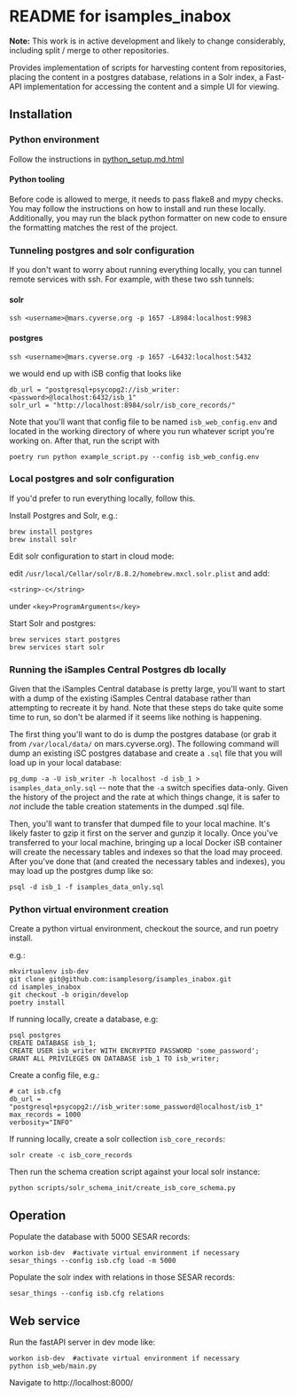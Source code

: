 # README for isamples_inabox

**Note:** This work is in active development and likely to change 
considerably, including split / merge to other repositories.

Provides implementation of scripts for harvesting content from 
repositories, placing the content in a postgres database, relations
in a Solr index, a Fast-API implementation for accessing the content 
and a simple UI for viewing. 

## Installation

### Python environment
Follow the instructions in [python_setup.md.html](docs/python_setup.md.html)

#### Python tooling
Before code is allowed to merge, it needs to pass flake8 and mypy checks.  You may follow the instructions on how to 
install and run these locally.  Additionally, you may run the black python formatter on new code to ensure the 
formatting matches the rest of the project.

### Tunneling postgres and solr configuration
If you don't want to worry about running everything locally, you can tunnel remote services with ssh.
For example, with these two ssh tunnels:
#### solr
```
ssh <username>@mars.cyverse.org -p 1657 -L8984:localhost:9983
```
#### postgres
```
ssh <username>@mars.cyverse.org -p 1657 -L6432:localhost:5432
```
we would end up with iSB config that looks like
```
db_url = "postgresql+psycopg2://isb_writer:<password>@localhost:6432/isb_1"
solr_url = "http://localhost:8984/solr/isb_core_records/"
```
Note that you'll want that config file to be named `isb_web_config.env` and located in the working directory of where 
you run whatever script you're working on. After that, run the script with 

```
poetry run python example_script.py --config isb_web_config.env
```

### Local postgres and solr configuration
If you'd prefer to run everything locally, follow this.

Install Postgres and Solr, e.g.:
```
brew install postgres
brew install solr
```

Edit solr configuration to start in cloud mode:

edit `/usr/local/Cellar/solr/8.8.2/homebrew.mxcl.solr.plist` and add:
```
<string>-c</string>  
```
under `<key>ProgramArguments</key>`

Start Solr and postgres:
```
brew services start postgres
brew services start solr
```

### Running the iSamples Central Postgres db locally
Given that the iSamples Central database is pretty large, you'll want to start with a dump of the existing iSamples Central database rather than attempting to recreate it by hand.  Note that these steps do take quite some time to run, so don't be alarmed if it seems like nothing is happening.

The first thing you'll want to do is dump the postgres database (or grab it from `/var/local/data/` on mars.cyverse.org).  The following command will dump an existing iSC postgres database and create a `.sql` file that you will load up in your local database:

`pg_dump -a -U isb_writer -h localhost -d isb_1 > isamples_data_only.sql` -- note that the `-a` switch specifies data-only.  Given the history of the project and the rate at which things change, it is safer to *not* include the table creation statements in the dumped .sql file.

Then, you'll want to transfer that dumped file to your local machine.  It's likely faster to gzip it first on the server and gunzip it locally.  Once you've transferred to your local machine, bringing up a local Docker iSB container will create the necessary tables and indexes so that the load may proceed.  After you've done that (and created the necessary tables and indexes), you may load up the postgres dump like so:

`psql -d isb_1 -f isamples_data_only.sql`

### Python virtual environment creation

Create a python virtual environment, checkout the source, and run poetry install.

e.g.:
```
mkvirtualenv isb-dev
git clone git@github.com:isamplesorg/isamples_inabox.git
cd isamples_inabox
git checkout -b origin/develop
poetry install
```

If running locally, create a database, e.g:
```
psql postgres
CREATE DATABASE isb_1;
CREATE USER isb_writer WITH ENCRYPTED PASSWORD 'some_password';
GRANT ALL PRIVILEGES ON DATABASE isb_1 TO isb_writer;
```

Create a config file, e.g.:
```
# cat isb.cfg
db_url = "postgresql+psycopg2://isb_writer:some_password@localhost/isb_1"
max_records = 1000
verbosity="INFO"
```

If running locally, create a solr collection `isb_core_records`:
```
solr create -c isb_core_records
```

Then run the schema creation script against your local solr instance:

```
python scripts/solr_schema_init/create_isb_core_schema.py
```

## Operation

Populate the database with 5000 SESAR records:

```
workon isb-dev  #activate virtual environment if necessary
sesar_things --config isb.cfg load -m 5000
```

Populate the solr index with relations in those SESAR records:
```
sesar_things --config isb.cfg relations
```

## Web service

Run the fastAPI server in dev mode like:
```
workon isb-dev  #activate virtual environment if necessary
python isb_web/main.py
```

Navigate to http://localhost:8000/


